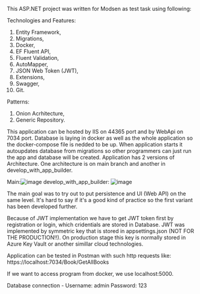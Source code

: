 This ASP.NET project was written for Modsen as test task using following: 

Technologies and Features:
1. Entity Framework, 
2. Migrations, 
3. Docker, 
4. EF Fluent API, 
5. Fluent Validation, 
6. AutoMapper, 
7. JSON Web Token (JWT), 
8. Extensions,
9. Swagger,
10. Git.

Patterns:
1. Onion Acrhitecture, 
2. Generic Repository.

This application can be hosted by IIS on 44365 port and by WebApi on 7034 port.
Database is laying in docker as well as the whole application so the docker-compose file is nedded to be up.
When application starts it autoupdates database from migrations so other programmers can just run the app and database will be created.
Application has 2 versions of Architecture. One architecture is on main branch and another in develop_with_app_builder.

Main:![image](https://user-images.githubusercontent.com/58337766/232921870-f3e3bfa3-fbf7-4aa1-9a06-569f1e891ee3.png)
develop_with_app_builder: ![image](https://user-images.githubusercontent.com/58337766/232921447-7831a526-5527-4ce1-9779-95c5a794aa10.png)


The main goal was to try out to put persistence and UI (Web API) on the same level. 
It's hard to say if it's a good kind of practice so the first variant has been developed further.

Because of JWT implementation we have to get JWT token first by registration or login, which cridentials are stored in Database.
JWT was implemented by symmetric key that is stored in appsettings.json (NOT FOR THE PRODUCTION‼).
On production stage this key is normally stored in Azure Key Vault or another simillar cloud technologies.

Application can be tested in Postman with such http requests like: https://localhost:7034/Book/GetAllBooks

If we want to access program from docker, we use localhost:5000.

Database connection - Username: admin Password: 123
